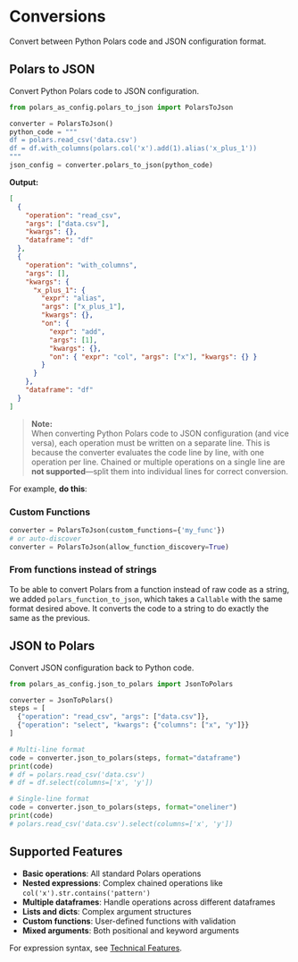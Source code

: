 # Conversions

Convert between Python Polars code and JSON configuration format.

## Polars to JSON

Convert Python Polars code to JSON configuration.

```python
from polars_as_config.polars_to_json import PolarsToJson

converter = PolarsToJson()
python_code = """
df = polars.read_csv('data.csv')
df = df.with_columns(polars.col('x').add(1).alias('x_plus_1'))
"""
json_config = converter.polars_to_json(python_code)
```

**Output:**

```json
[
  {
    "operation": "read_csv",
    "args": ["data.csv"],
    "kwargs": {},
    "dataframe": "df"
  },
  {
    "operation": "with_columns",
    "args": [],
    "kwargs": {
      "x_plus_1": {
        "expr": "alias",
        "args": ["x_plus_1"],
        "kwargs": {},
        "on": {
          "expr": "add",
          "args": [1],
          "kwargs": {},
          "on": { "expr": "col", "args": ["x"], "kwargs": {} }
        }
      }
    },
    "dataframe": "df"
  }
]
```

> **Note:**  
> When converting Python Polars code to JSON configuration (and vice versa),
> each operation must be written on a separate line. This is because the
> converter evaluates the code line by line, with one operation per line.
> Chained or multiple operations on a single line are **not supported**—split
> them into individual lines for correct conversion.

For example, **do this**:

### Custom Functions

```python
converter = PolarsToJson(custom_functions={'my_func'})
# or auto-discover
converter = PolarsToJson(allow_function_discovery=True)
```

### From functions instead of strings

To be able to convert Polars from a function instead of raw code as a string, we
added `polars_function_to_json`, which takes a `Callable` with the same format
desired above. It converts the code to a string to do exactly the same as the
previous.

## JSON to Polars

Convert JSON configuration back to Python code.

```python
from polars_as_config.json_to_polars import JsonToPolars

converter = JsonToPolars()
steps = [
  {"operation": "read_csv", "args": ["data.csv"]},
  {"operation": "select", "kwargs": {"columns": ["x", "y"]}}
]

# Multi-line format
code = converter.json_to_polars(steps, format="dataframe")
print(code)
# df = polars.read_csv('data.csv')
# df = df.select(columns=['x', 'y'])

# Single-line format
code = converter.json_to_polars(steps, format="oneliner")
print(code)
# polars.read_csv('data.csv').select(columns=['x', 'y'])
```

## Supported Features

- **Basic operations**: All standard Polars operations
- **Nested expressions**: Complex chained operations like
  `col('x').str.contains('pattern')`
- **Multiple dataframes**: Handle operations across different dataframes
- **Lists and dicts**: Complex argument structures
- **Custom functions**: User-defined functions with validation
- **Mixed arguments**: Both positional and keyword arguments

For expression syntax, see
[Technical Features](Technical-Features#expression-format-overview).
